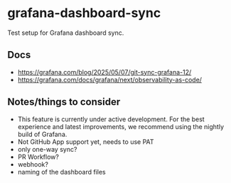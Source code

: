 # grafana-dashboard-sync
Test setup for Grafana dashboard sync.

## Docs

* https://grafana.com/blog/2025/05/07/git-sync-grafana-12/
* https://grafana.com/docs/grafana/next/observability-as-code/

## Notes/things to consider

* This feature is currently under active development. For the best experience and latest improvements, we recommend using the nightly build of Grafana.
* Not GitHub App support yet, needs to use PAT
* only one-way sync?
* PR Workflow?
* webhook?
* naming of the dashboard files

